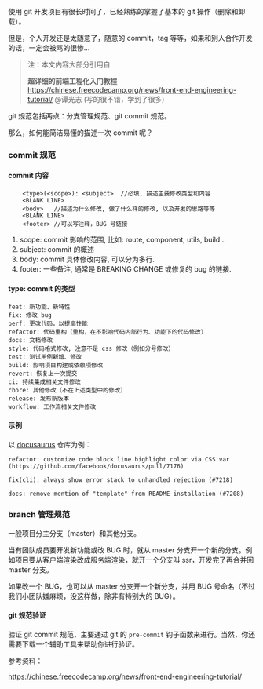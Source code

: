 

使用 git 开发项目有很长时间了，已经熟练的掌握了基本的 git 操作（删除和卸载）。

但是，个人开发还是太随意了，随意的 commit，tag 等等，如果和别人合作开发的话，一定会被骂的很惨...



> 注：本文内容大部分引用自 
>
> **超详细的前端工程化入门教程** https://chinese.freecodecamp.org/news/front-end-engineering-tutorial/ @谭光志 (写的很不错，学到了很多)



git 规范包括两点：分支管理规范、git commit 规范。

那么，如何能简洁易懂的描述一次 commit 呢？

### commit 规范

#### commit 内容

```
    <type>(<scope>): <subject>  //必填, 描述主要修改类型和内容
    <BLANK LINE>
    <body>   //描述为什么修改, 做了什么样的修改, 以及开发的思路等等
    <BLANK LINE>
    <footer> //可以写注释，BUG 号链接
```

1. scope: commit 影响的范围, 比如: route, component, utils, build...
2. subject: commit 的概述
3. body: commit 具体修改内容, 可以分为多行.
4. footer: 一些备注, 通常是 BREAKING CHANGE 或修复的 bug 的链接.

#### type: commit 的类型

```
feat: 新功能、新特性
fix: 修改 bug
perf: 更改代码，以提高性能
refactor: 代码重构（重构，在不影响代码内部行为、功能下的代码修改）
docs: 文档修改
style: 代码格式修改, 注意不是 css 修改（例如分号修改）
test: 测试用例新增、修改
build: 影响项目构建或依赖项修改
revert: 恢复上一次提交
ci: 持续集成相关文件修改
chore: 其他修改（不在上述类型中的修改）
release: 发布新版本
workflow: 工作流相关文件修改
```

#### 示例

以 [docusaurus](https://github.com/facebook/docusaurus/commits/main) 仓库为例：

    refactor: customize code block line highlight color via CSS var (https://github.com/facebook/docusaurus/pull/7176)  

```
fix(cli): always show error stack to unhandled rejection (#7218) 
```

```
docs: remove mention of "template" from README installation (#7208) 
```

### branch 管理规范

一般项目分主分支（master）和其他分支。

当有团队成员要开发新功能或改 BUG 时，就从 master 分支开一个新的分支。例如项目要从客户端渲染改成服务端渲染，就开一个分支叫 ssr，开发完了再合并回 master 分支。

如果改一个 BUG，也可以从 master 分支开一个新分支，并用 BUG 号命名（不过我们小团队嫌麻烦，没这样做，除非有特别大的 BUG）。



#### git 规范验证

验证 git commit 规范，主要通过 git 的 `pre-commit` 钩子函数来进行。当然，你还需要下载一个辅助工具来帮助你进行验证。







参考资料：

https://chinese.freecodecamp.org/news/front-end-engineering-tutorial/